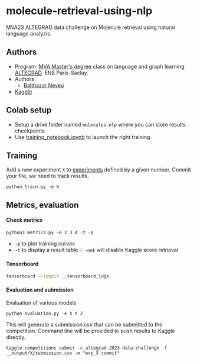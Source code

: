 # molecule-retrieval-using-nlp
MVA23 ALTEGRAD data challenge on Molecule retrieval using natural language analyzis.


## Authors
- Program: [MVA Master's degree](https://www.master-mva.com/) class on language and graph learning [ALTEGRAD](https://www.master-mva.com/cours/cat-advanced-learning-for-text-and-graph-data-altegrad/). ENS Paris-Saclay.
- Authors
    - [Balthazar Neveu](https://github.com/balthazarneveu)
- [Kaggle](https://www.kaggle.com/competitions/altegrad-2023-data-challenge)

## Colab setup
- Setup a drive folder named `molecules-nlp` where you can store results checkpoints
- Use [training_notebook.ipynb](/training_notebook.ipynb) to launch the right training.


## Training
Add a new experiment `X` to [experiments](/experiments.py) defined by a given number.
Commit your file, we need to track results.
```shell
python train.py -e X
```



## Metrics, evaluation
#### Check metrics


```
python3 metrics.py -e 2 3 4 -t -p
```
- `-p` to plot training curves
- `-t` to display a result table :bulb: `-nok` will disable Kaggle score retrieval


#### Tensorboard
```bash
tensorboard --logdir __tensorboard_logs
```
#### Evaluation and submission
Evaluation of various models
```shell
python evaluation.py -e X Y Z
```
This will generate a submission.csv that can be submitted to the competition.
Command line will be provided to push results to Kaggle directly.


```shell
kaggle competitions submit -c altegrad-2023-data-challenge -f __output/X/submission.csv -m "exp_X commit"
```
